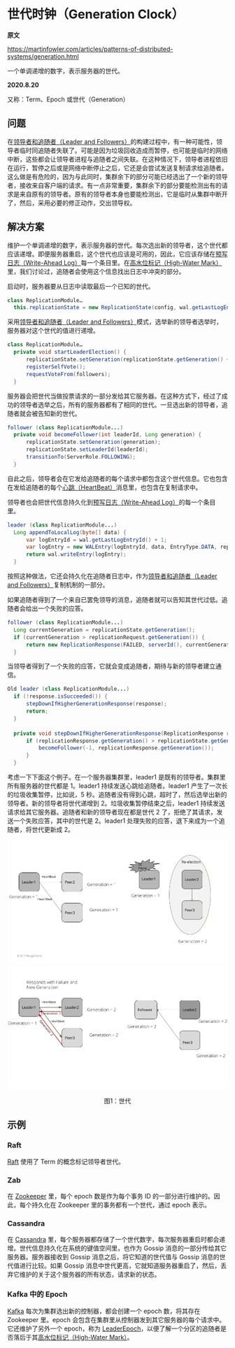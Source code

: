 # 世代时钟（Generation Clock）

**原文**

https://martinfowler.com/articles/patterns-of-distributed-systems/generation.html

一个单调递增的数字，表示服务器的世代。

**2020.8.20**

又称：Term、Epoch 或世代（Generation）

## 问题

在[领导者和追随者（Leader and Followers）](leader-and-followers.md)的构建过程中，有一种可能性，领导者临时同追随者失联了。可能是因为垃圾回收造成而暂停，也可能是临时的网络中断，这些都会让领导者进程与追随者之间失联。在这种情况下，领导者进程依旧在运行，暂停之后或是网络中断停止之后，它还是会尝试发送复制请求给追随者。这么做是有危险的，因为与此同时，集群余下的部分可能已经选出了一个新的领导者，接收来自客户端的请求。有一点非常重要，集群余下的部分要能检测出有的请求是来自原有的领导者。原有的领导者本身也要能检测出，它是临时从集群中断开了，然后，采用必要的修正动作，交出领导权。

## 解决方案

维护一个单调递增的数字，表示服务器的世代。每次选出新的领导者，这个世代都应该递增。即便服务器重启，这个世代也应该是可用的，因此，它应该存储在[预写日志（Write-Ahead Log）](https://martinfowler.com/articles/patterns-of-distributed-systems/wal.html)每一个条目里。在[高水位标记（High-Water Mark）](high-water-mark.md)里，我们讨论过，追随者会使用这个信息找出日志中冲突的部分。

启动时，服务器要从日志中读取最后一个已知的世代。

```java
class ReplicationModule…
  this.replicationState = new ReplicationState(config, wal.getLastLogEntryGeneration());
```

采用[领导者和追随者（Leader and Followers）](leader-and-followers.md)模式，选举新的领导者选举时，服务器对这个世代的值进行递增。

```java
class ReplicationModule…
  private void startLeaderElection() {
      replicationState.setGeneration(replicationState.getGeneration() + 1);
      registerSelfVote();
      requestVoteFrom(followers);
  }
```

服务器会把世代当做投票请求的一部分发给其它服务器。在这种方式下，经过了成功的领导者选举之后，所有的服务器都有了相同的世代。一旦选出新的领导者，追随者就会被告知新的世代。

```java
follower (class ReplicationModule...)
  private void becomeFollower(int leaderId, Long generation) {
      replicationState.setGeneration(generation);
      replicationState.setLeaderId(leaderId);
      transitionTo(ServerRole.FOLLOWING);
  }
```

自此之后，领导者会在它发给追随者的每个请求中都包含这个世代信息。它也包含在发给追随者的每个[心跳（HeartBeat）](heartbeat.md)消息里，也包含在复制请求中。

领导者也会把世代信息持久化到[预写日志（Write-Ahead Log）](https://martinfowler.com/articles/patterns-of-distributed-systems/wal.html)的每一个条目里。

```java
leader (class ReplicationModule...)
  Long appendToLocalLog(byte[] data) {
      var logEntryId = wal.getLastLogEntryId() + 1;
      var logEntry = new WALEntry(logEntryId, data, EntryType.DATA, replicationState.getGeneration());
      return wal.writeEntry(logEntry);
  }
```

按照这种做法，它还会持久化在追随者日志中，作为[领导者和追随者（Leader and Followers）](leader-and-followers.md)复制机制的一部分。

如果追随者得到了一个来自已罢免领导的消息，追随者就可以告知其世代过低。追随者会给出一个失败的应答。

```java
follower (class ReplicationModule...)
  Long currentGeneration = replicationState.getGeneration();
  if (currentGeneration > replicationRequest.getGeneration()) {
      return new ReplicationResponse(FAILED, serverId(), currentGeneration, wal.getLastLogEntryId());
  }
```

当领导者得到了一个失败的应答，它就会变成追随者，期待与新的领导者建立通信。

```java
Old leader (class ReplicationModule...)
  if (!response.isSucceeded()) {
      stepDownIfHigherGenerationResponse(response);
      return;
  }

  private void stepDownIfHigherGenerationResponse(ReplicationResponse replicationResponse) {
      if (replicationResponse.getGeneration() > replicationState.getGeneration()) {
          becomeFollower(-1, replicationResponse.getGeneration());
      }
  }
```

考虑一下下面这个例子。在一个服务器集群里，leader1 是既有的领导者。集群里所有服务器的世代都是 1。leader1 持续发送心跳给追随者。leader1 产生了一次长的垃圾收集暂停，比如说，5 秒。追随者没有得到心跳，超时了，然后选举出新的领导者。新的领导者将世代递增到 2。垃圾收集暂停结束之后，leader1 持续发送请求给其它服务器。追随者和新的领导者现在都是世代 2 了，拒绝了其请求，发送一个失败应答，其中的世代是 2。leader1 处理失败的应答，退下来成为一个追随者，将世代更新成 2。

![世代时钟1](../image/generation1.png)
![世代时钟2](../image/generation2.png)
<center>图1：世代</center>

## 示例

### Raft

[Raft](https://raft.github.io/) 使用了 Term 的概念标记领导者世代。

### Zab

在 [Zookeeper](https://zookeeper.apache.org/doc/r3.4.13/zookeeperInternals.html#sc_atomicBroadcast) 里，每个 epoch 数是作为每个事务 ID 的一部分进行维护的。因此，每个持久化在 Zookeeper 里的事务都有一个世代，通过 epoch 表示。

### Cassandra

在 [Cassandra](http://cassandra.apache.org/) 里，每个服务器都存储了一个世代数字，每次服务器重启时都会递增。世代信息持久化在系统的键值空间里，也作为 Gossip 消息的一部分传给其它服务器。服务器接收到 Gossip 消息之后，将它知道的世代值与 Gossip 消息的世代值进行比较。如果 Gossip 消息中世代更高，它就知道服务器重启了，然后，丢弃它维护的关于这个服务器的所有状态，请求新的状态。

### Kafka 中的 Epoch

[Kafka](https://kafka.apache.org/) 每次为集群选出新的控制器，都会创建一个 epoch 数，将其存在 Zookeeper 里。epoch 会包含在集群里从控制器发到其它服务器的每个请求中。它还维护了另外一个 epoch，称为 [LeaderEpoch](https://cwiki.apache.org/confluence/display/KAFKA/KIP-101+-+Alter+Replication+Protocol+to+use+Leader+Epoch+rather+than+High+Watermark+for+Truncation)，以便了解一个分区的追随者是否落后于其[高水位标记（High-Water Mark）](high-water-mark.md)。
